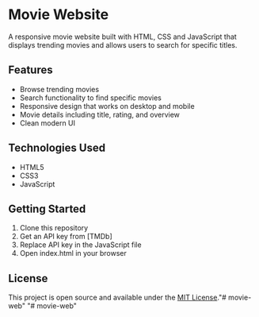 # Movie Website

A responsive movie website built with HTML, CSS and JavaScript that displays trending movies and allows users to search for specific titles.

## Features

- Browse trending movies
- Search functionality to find specific movies
- Responsive design that works on desktop and mobile
- Movie details including title, rating, and overview
- Clean modern UI

## Technologies Used

- HTML5
- CSS3 
- JavaScript
## Getting Started

1. Clone this repository
2. Get an API key from [TMDb]
3. Replace API key in the JavaScript file
4. Open index.html in your browser


## License

This project is open source and available under the [MIT License](LICENSE)."# movie-web" 
"# movie-web" 
